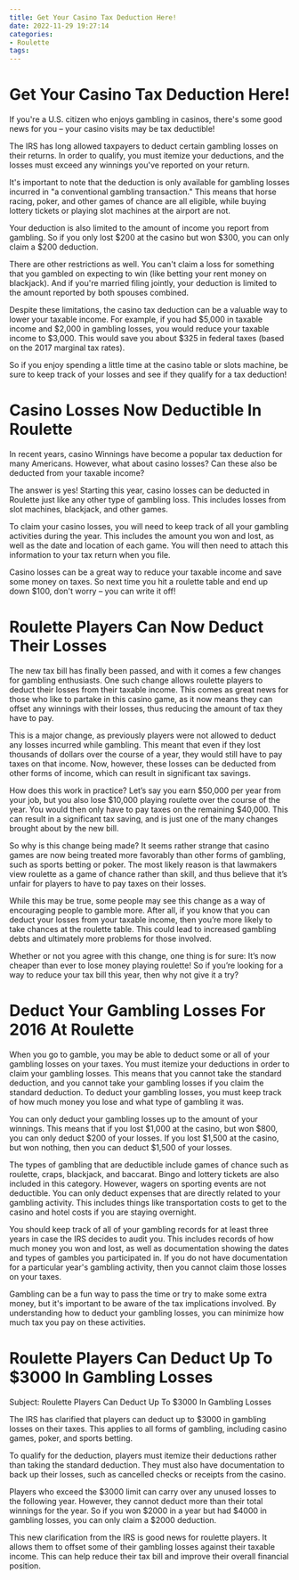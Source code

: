 ```yaml
---
title: Get Your Casino Tax Deduction Here!
date: 2022-11-29 19:27:14
categories:
- Roulette
tags:
---
```



#  Get Your Casino Tax Deduction Here!

If you're a U.S. citizen who enjoys gambling in casinos, there's some good news for you – your casino visits may be tax deductible!

The IRS has long allowed taxpayers to deduct certain gambling losses on their returns. In order to qualify, you must itemize your deductions, and the losses must exceed any winnings you've reported on your return.

It's important to note that the deduction is only available for gambling losses incurred in "a conventional gambling transaction." This means that horse racing, poker, and other games of chance are all eligible, while buying lottery tickets or playing slot machines at the airport are not.

Your deduction is also limited to the amount of income you report from gambling. So if you only lost $200 at the casino but won $300, you can only claim a $200 deduction.

There are other restrictions as well. You can't claim a loss for something that you gambled on expecting to win (like betting your rent money on blackjack). And if you're married filing jointly, your deduction is limited to the amount reported by both spouses combined.

Despite these limitations, the casino tax deduction can be a valuable way to lower your taxable income. For example, if you had $5,000 in taxable income and $2,000 in gambling losses, you would reduce your taxable income to $3,000. This would save you about $325 in federal taxes (based on the 2017 marginal tax rates).

So if you enjoy spending a little time at the casino table or slots machine, be sure to keep track of your losses and see if they qualify for a tax deduction!

#  Casino Losses Now Deductible In Roulette

In recent years, casino Winnings have become a popular tax deduction for many Americans. However, what about casino losses? Can these also be deducted from your taxable income?

The answer is yes! Starting this year, casino losses can be deducted in Roulette just like any other type of gambling loss. This includes losses from slot machines, blackjack, and other games.

To claim your casino losses, you will need to keep track of all your gambling activities during the year. This includes the amount you won and lost, as well as the date and location of each game. You will then need to attach this information to your tax return when you file.

Casino losses can be a great way to reduce your taxable income and save some money on taxes. So next time you hit a roulette table and end up down $100, don't worry – you can write it off!

#  Roulette Players Can Now Deduct Their Losses

The new tax bill has finally been passed, and with it comes a few changes for gambling enthusiasts. One such change allows roulette players to deduct their losses from their taxable income. This comes as great news for those who like to partake in this casino game, as it now means they can offset any winnings with their losses, thus reducing the amount of tax they have to pay.

This is a major change, as previously players were not allowed to deduct any losses incurred while gambling. This meant that even if they lost thousands of dollars over the course of a year, they would still have to pay taxes on that income. Now, however, these losses can be deducted from other forms of income, which can result in significant tax savings.

How does this work in practice? Let’s say you earn $50,000 per year from your job, but you also lose $10,000 playing roulette over the course of the year. You would then only have to pay taxes on the remaining $40,000. This can result in a significant tax saving, and is just one of the many changes brought about by the new bill.

So why is this change being made? It seems rather strange that casino games are now being treated more favorably than other forms of gambling, such as sports betting or poker. The most likely reason is that lawmakers view roulette as a game of chance rather than skill, and thus believe that it’s unfair for players to have to pay taxes on their losses.

While this may be true, some people may see this change as a way of encouraging people to gamble more. After all, if you know that you can deduct your losses from your taxable income, then you’re more likely to take chances at the roulette table. This could lead to increased gambling debts and ultimately more problems for those involved.

Whether or not you agree with this change, one thing is for sure: It’s now cheaper than ever to lose money playing roulette! So if you’re looking for a way to reduce your tax bill this year, then why not give it a try?

#  Deduct Your Gambling Losses For 2016 At Roulette

When you go to gamble, you may be able to deduct some or all of your gambling losses on your taxes. You must itemize your deductions in order to claim your gambling losses. This means that you cannot take the standard deduction, and you cannot take your gambling losses if you claim the standard deduction. To deduct your gambling losses, you must keep track of how much money you lose and what type of gambling it was.

You can only deduct your gambling losses up to the amount of your winnings. This means that if you lost $1,000 at the casino, but won $800, you can only deduct $200 of your losses. If you lost $1,500 at the casino, but won nothing, then you can deduct $1,500 of your losses.

The types of gambling that are deductible include games of chance such as roulette, craps, blackjack, and baccarat. Bingo and lottery tickets are also included in this category. However, wagers on sporting events are not deductible. You can only deduct expenses that are directly related to your gambling activity. This includes things like transportation costs to get to the casino and hotel costs if you are staying overnight.

You should keep track of all of your gambling records for at least three years in case the IRS decides to audit you. This includes records of how much money you won and lost, as well as documentation showing the dates and types of gambles you participated in. If you do not have documentation for a particular year's gambling activity, then you cannot claim those losses on your taxes.

Gambling can be a fun way to pass the time or try to make some extra money, but it's important to be aware of the tax implications involved. By understanding how to deduct your gambling losses, you can minimize how much tax you pay on these activities.

#  Roulette Players Can Deduct Up To $3000 In Gambling Losses

Subject: Roulette Players Can Deduct Up To $3000 In Gambling Losses

The IRS has clarified that players can deduct up to $3000 in gambling losses on their taxes. This applies to all forms of gambling, including casino games, poker, and sports betting.

To qualify for the deduction, players must itemize their deductions rather than taking the standard deduction. They must also have documentation to back up their losses, such as cancelled checks or receipts from the casino.

Players who exceed the $3000 limit can carry over any unused losses to the following year. However, they cannot deduct more than their total winnings for the year. So if you won $2000 in a year but had $4000 in gambling losses, you can only claim a $2000 deduction.

This new clarification from the IRS is good news for roulette players. It allows them to offset some of their gambling losses against their taxable income. This can help reduce their tax bill and improve their overall financial position.